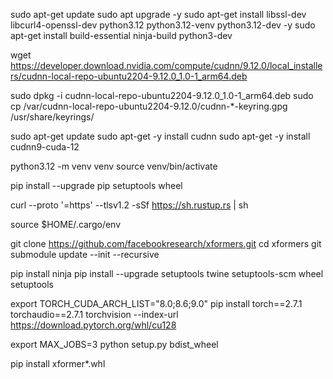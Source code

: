 

sudo apt-get update
sudo apt upgrade -y
sudo apt-get install libssl-dev libcurl4-openssl-dev python3.12 python3.12-venv python3.12-dev -y
sudo apt-get install build-essential 
ninja-build python3-dev


wget https://developer.download.nvidia.com/compute/cudnn/9.12.0/local_installers/cudnn-local-repo-ubuntu2204-9.12.0_1.0-1_arm64.deb

 sudo dpkg -i cudnn-local-repo-ubuntu2204-9.12.0_1.0-1_arm64.deb
 sudo cp /var/cudnn-local-repo-ubuntu2204-9.12.0/cudnn-*-keyring.gpg /usr/share/keyrings/

 sudo apt-get update
sudo apt-get -y install cudnn
sudo apt-get -y install cudnn9-cuda-12


python3.12 -m venv venv
source venv/bin/activate


pip install --upgrade pip setuptools wheel

curl --proto '=https' --tlsv1.2 -sSf https://sh.rustup.rs | sh

source $HOME/.cargo/env


git clone https://github.com/facebookresearch/xformers.git
cd xformers
git submodule update --init --recursive



pip install ninja
pip install --upgrade setuptools twine setuptools-scm wheel setuptools



export TORCH_CUDA_ARCH_LIST="8.0;8.6;9.0"
pip install torch==2.7.1 torchaudio==2.7.1 torchvision --index-url https://download.pytorch.org/whl/cu128



export MAX_JOBS=3
python setup.py bdist_wheel


pip install xformer*.whl